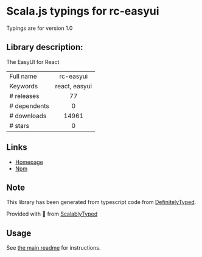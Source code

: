 
# Scala.js typings for rc-easyui

Typings are for version 1.0

## Library description:
The EasyUI for React

|                    |                 |
| ------------------ | :-------------: |
| Full name          | rc-easyui |
| Keywords           | react, easyui |
| # releases         | 77 |
| # dependents       | 0 |
| # downloads        | 14961 |
| # stars            | 0 |

## Links
- [Homepage](https://www.jeasyui.com/demo-react/main/index.php)
- [Npm](https://www.npmjs.com/package/rc-easyui)
    


## Note
This library has been generated from typescript code from [DefinitelyTyped](https://definitelytyped.org).

Provided with :purple_heart: from [ScalablyTyped](https://github.com/oyvindberg/ScalablyTyped)

## Usage
See [the main readme](../../readme.md) for instructions.


